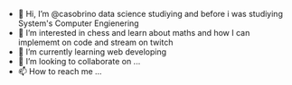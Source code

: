 - 👋 Hi, I’m @casobrino data science studiying and before i was studiying System's Computer Engienering
- 👀 I’m interested in chess and learn about maths and how I can implememt on code and stream on twitch
- 🌱 I’m currently learning web developing
- 💞️ I’m looking to collaborate on ...
- 📫 How to reach me ...

<!---
casobrino/casobrino is a ✨ special ✨ repository because its `README.md` (this file) appears on your GitHub profile.
You can click the Preview link to take a look at your changes.
--->
